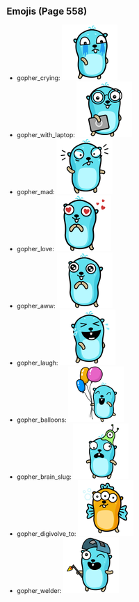 
## Emojis (Page 558)

* gopher_crying: ![gopher_crying](output/gopher_crying.png)
* gopher_with_laptop: ![gopher_with_laptop](output/gopher_with_laptop.png)
* gopher_mad: ![gopher_mad](output/gopher_mad.png)
* gopher_love: ![gopher_love](output/gopher_love.png)
* gopher_aww: ![gopher_aww](output/gopher_aww.png)
* gopher_laugh: ![gopher_laugh](output/gopher_laugh.png)
* gopher_balloons: ![gopher_balloons](output/gopher_balloons.png)
* gopher_brain_slug: ![gopher_brain_slug](output/gopher_brain_slug.png)
* gopher_digivolve_to: ![gopher_digivolve_to](output/gopher_digivolve_to.png)
* gopher_welder: ![gopher_welder](output/gopher_welder.png)

